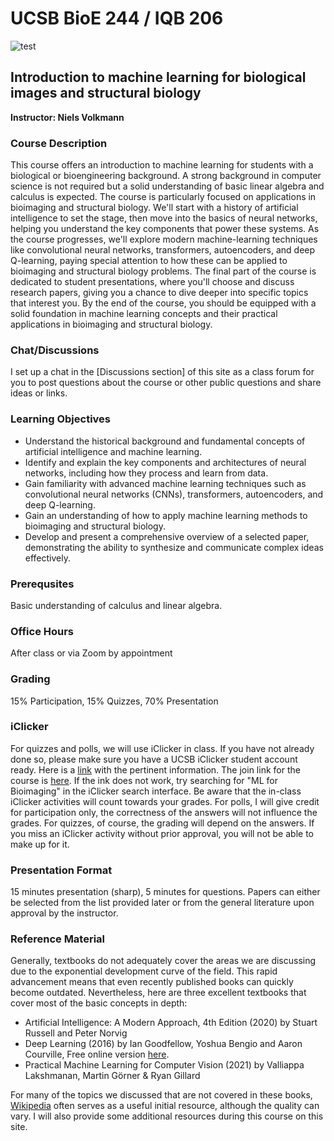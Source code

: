 # UCSB BioE 244 / IQB 206 


![test](https://www.bu.edu/hic/files/2021/04/ai-top-banner.jpeg)

## Introduction to machine learning for biological images and structural biology

**Instructor: Niels Volkmann**

### Course Description

This course offers an introduction to machine learning for students with a biological or bioengineering background. A strong background in computer science is not required but a solid understanding of basic linear algebra and calculus is expected. The course is particularly focused on applications in bioimaging and structural biology. We'll start with a history of artificial intelligence to set the stage, then move into the basics of neural networks, helping you understand the key components that power these systems. As the course progresses, we'll explore modern machine-learning techniques like convolutional neural networks, transformers, autoencoders, and deep Q-learning, paying special attention to how these can be applied to bioimaging and structural biology problems. The final part of the course is dedicated to student presentations, where you'll choose and discuss research papers, giving you a chance to dive deeper into specific topics that interest you. By the end of the course, you should be equipped with a solid foundation in machine learning concepts and their practical applications in bioimaging and structural biology.

### Chat/Discussions

I set up a chat in the [Discussions section] of this site as a class forum for you to post questions about the course or other public questions and share ideas or links.

<!-- ### Course Evaluation Link: 
https://ucsb.bluera.com/ucsb (It looks like this link is fixed now)

### Presentation Schedule:

*June 6:*
- ***Peicheng*** - Evolutionary design of explainable algorithms for biomedical image segmentation
- ***Natasha*** - YeastSpotter: accurate and parameter-free web segmentation for microscopy images of yeast cells
- ***Gianna*** - Training a deep learning model for single‐cell segmentation without manual annotation
- ***Trent*** - Topaz-Denoise: general deep denoising models for cryoEM and cryoET

*June 11:*
- ***Lauren*** - Minesweeper is NP-complete
- ***Xiyu*** - Deep Residual Learning for Image Recognition
- ***Sam*** - nnU-Net: a self-configuring method for deep learning-based biomedical image segmentation
- ***Roberto*** - Highly accurate protein structure prediction with AlphaFold

*June 13:*
- ***Zsofia*** - DeepImageJ: A user-friendly environment to run deep learning models in ImageJ
- ***Artury*** - A scalable pipeline for designing reconfigurable organisms
- ***Miguel*** - Independent regulation of Z-lines and M-lines during sarcomere assembly in cardiac myocytes
- ***Daniella*** - Cellpose 2.0: how to train your own model -->


### Learning Objectives

-	Understand the historical background and fundamental concepts of artificial intelligence and machine learning.
-	Identify and explain the key components and architectures of neural networks, including how they process and learn from data.
-	Gain familiarity with advanced machine learning techniques such as convolutional neural networks (CNNs), transformers, autoencoders, and deep Q-learning.
-	Gain an understanding of how to apply machine learning methods to bioimaging and structural biology.
-	Develop and present a comprehensive overview of a selected paper, demonstrating the ability to synthesize and communicate complex ideas effectively.


### Prerequsites
Basic understanding of calculus and linear algebra. 

### Office Hours
After class or via Zoom by appointment


### Grading
15% Participation, 15% Quizzes, 70% Presentation

### iClicker

For quizzes and polls, we will use iClicker in class. If you have not already done so, please make sure you have a UCSB iClicker student account ready. Here is a [link](https://help.lsit.ucsb.edu/hc/en-us/articles/360054938191-iClicker-Cloud-for-Students) with the pertinent information. The join link for the course is [here](https://join.iclicker.com/UCLU). If the ink does not work, try searching for "ML for Bioimaging" in the iClicker search interface. Be aware that the in-class iClicker activities will count towards your grades. For polls, I will give credit for participation only, the correctness of the answers will not influence the grades. For quizzes, of course, the grading will depend on the answers.  If you miss an iClicker activity without prior approval, you will not be able to make up for it.


### Presentation Format
15 minutes presentation (sharp), 5 minutes for questions. Papers can either be selected from the list provided later or from the general literature upon approval by the instructor. 

<!-- [here](https://www.dropbox.com/scl/fo/dmxzezrx4yztq98p5jf9f/APhHThb5mSrmXrMMKzYlTkg?rlkey=vtog00ryx9oc1329h77pz6ew8&dl=0) (first come first serve) -->

### Reference Material
Generally, textbooks do not adequately cover the areas we are discussing due to the exponential development curve of the field. This rapid advancement means that even recently published books can quickly become outdated. Nevertheless, here are three excellent textbooks that cover most of the basic concepts in depth:
* Artificial Intelligence: A Modern Approach, 4th Edition (2020) by Stuart Russell and Peter Norvig
* Deep Learning (2016) by Ian Goodfellow, Yoshua Bengio and Aaron Courville, Free online version [here](https://www.deeplearningbook.org/).
* Practical Machine Learning for Computer Vision (2021) by Valliappa Lakshmanan, Martin Görner & Ryan Gillard

For many of the topics we discussed that are not covered in these books, [Wikipedia](https://www.wikipedia.org/) often serves as a useful initial resource, although the quality can vary. I will also provide some additional resources during this course on this site.

<!-- ### Additional Resources
Reviews and Resource tables (with links) are located here: 
* [Course Resource Directory](https://www.dropbox.com/scl/fo/m247co503xbiw1tfkf9st/AIfOKvHiXZJbWii-iwHhG8E?rlkey=nnt5u3gz8tr9e2kjucb7o0p8o&dl=0).
-->
<!-- Other useful links: 
* [TensorFlow](https://www.tensorflow.org/)
* [PyTorch](https://pytorch.org/)
* [Keras](https://keras.io/)
* [KerasCV](https://keras.io/keras_cv/)
* [HuggingFace](https://huggingface.co/)
-->

